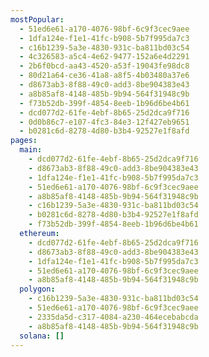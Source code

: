 ```yaml
---
mostPopular:
  - 51ed6e61-a170-4076-98bf-6c9f3cec9aee
  - 1dfa124e-f1e1-41fc-b908-5b7f995da7c3
  - c16b1239-5a3e-4830-931c-ba811bd03c54
  - 4c326583-a5c4-4e62-9477-152a6e4d2291
  - 2b6f0bcd-aa43-4520-a53f-19043fe98dc8
  - 80d21a64-ce36-41a8-a8f5-4b03480a37e6
  - d8673ab3-8f88-49c0-add3-8be904383e43
  - a8b85af8-4148-485b-9b94-564f31948c9b
  - f73b52db-399f-4854-8eeb-1b96d6be4b61
  - dcd077d2-61fe-4ebf-8b65-25d2dca9f716
  - 0d0b86c7-e107-4fc3-84e3-12f427eb9651
  - b0281c6d-8278-4d80-b3b4-92527e1f8afd
pages:
  main:
    - dcd077d2-61fe-4ebf-8b65-25d2dca9f716
    - d8673ab3-8f88-49c0-add3-8be904383e43
    - 1dfa124e-f1e1-41fc-b908-5b7f995da7c3
    - 51ed6e61-a170-4076-98bf-6c9f3cec9aee
    - a8b85af8-4148-485b-9b94-564f31948c9b
    - c16b1239-5a3e-4830-931c-ba811bd03c54
    - b0281c6d-8278-4d80-b3b4-92527e1f8afd
    - f73b52db-399f-4854-8eeb-1b96d6be4b61
  ethereum:
    - dcd077d2-61fe-4ebf-8b65-25d2dca9f716
    - d8673ab3-8f88-49c0-add3-8be904383e43
    - 1dfa124e-f1e1-41fc-b908-5b7f995da7c3
    - 51ed6e61-a170-4076-98bf-6c9f3cec9aee
    - a8b85af8-4148-485b-9b94-564f31948c9b
  polygon:
    - c16b1239-5a3e-4830-931c-ba811bd03c54
    - 51ed6e61-a170-4076-98bf-6c9f3cec9aee
    - 2335da5d-c317-4084-a230-464ecebabcda
    - a8b85af8-4148-485b-9b94-564f31948c9b
  solana: []
---
```

